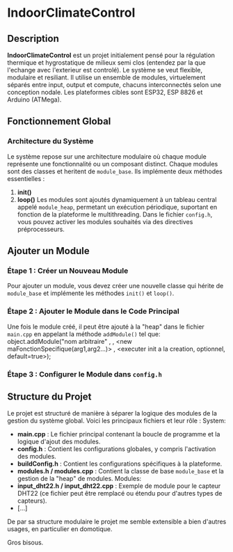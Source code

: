 # IndoorClimateControl

## Description
**IndoorClimateControl** est un projet initialement pensé pour la régulation thermique et hygrostatique de milieux semi clos (entendez par la que l'echange avec l'exterieur est controlé). Le système se veut flexible, modulaire et resiliant. Il utilise un ensemble de modules, virtuelement séparés entre input, output et compute, chacuns interconnectés selon une conception nodale. Les plateformes cibles sont ESP32, ESP 8826 et Arduino (ATMega).



## Fonctionnement Global

### Architecture du Système
Le système repose sur une architecture modulaire où chaque module représente une fonctionnalité ou un composant distinct. Chaque modules sont des classes et heritent de `module_base`. Ils implémente deux méthodes essentielles :
1. **init()**
2. **loop()**
Les modules sont ajoutés dynamiquement à un tableau central appelé `module_heap`, permetant un exécution périodique, suportant en fonction de la plateforme le multithreading.
Dans le fichier `config.h`, vous pouvez activer les modules souhaités via des directives préprocesseurs.


## Ajouter un Module

### Étape 1 : Créer un Nouveau Module
Pour ajouter un module, vous devez créer une nouvelle classe qui hérite de `module_base` et implémente les méthodes `init()` et `loop()`.

### Étape 2 : Ajouter le Module dans le Code Principal
Une fois le module créé, il peut être ajouté à la "heap" dans le fichier `main.cpp` en appelant la méthode `addModule()` tel que: object.addModule("nom arbitraire" , <refraichissement en ms> , <new maFonctionSpecifique(arg1,arg2...)> , <executer init a la creation, optionnel, default=true>);

### Étape 3 : Configurer le Module dans `config.h`

## Structure du Projet

Le projet est structuré de manière à séparer la logique des modules de la gestion du système global. Voici les principaux fichiers et leur rôle :
System:
- **main.cpp** : Le fichier principal contenant la boucle de programme et la logique d'ajout des modules.
- **config.h** : Contient les configurations globales, y compris l'activation des modules.
- **buildConfig.h** : Contient les configurations spécifiques à la plateforme.
- **modules.h / modules.cpp** : Contient la classe de base `module_base` et la gestion de la "heap" de modules.
Modules:
- **input_dht22.h / input_dht22.cpp** : Exemple de module pour le capteur DHT22 (ce fichier peut être remplacé ou étendu pour d'autres types de capteurs).
- [...]



De par sa structure modulaire le projet me semble extensible a bien d'autres usages, en particulier en domotique.

Gros bisous.
